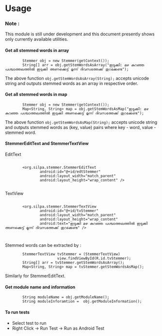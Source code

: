 Usage
=====

### Note :
This module is still under development and this document presently shows only currently available utilities.

#### Get all stemmed words in array 
```
        Stemmer obj = new Stemmer(getContext());
        String[] arr = obj.getStemWordsAsArray("ഇടുക്കി: മഴ കുറഞ്ഞ പശ്ചാത്തലത്തില്‍ ഇടുക്കി അണക്കെട്ട് മൂന്ന് ദിവസത്തേക്ക് തുറക്കേണ്ട");
```
The above function `obj.getStemWordsAsArray(String);` accepts unicode string and outputs stemmed words as an array in respective order. 


#### Get all stemmed words in map 
```
        Stemmer obj = new Stemmer(getContext());
        Map<String, String> map = obj.getStemWordsAsMap("ഇടുക്കി: മഴ കുറഞ്ഞ പശ്ചാത്തലത്തില്‍ ഇടുക്കി അണക്കെട്ട് മൂന്ന് ദിവസത്തേക്ക് തുറക്കേണ്ട");
```
The above function `obj.getStemWordsAsMap(String);` accepts unicode string and outputs stemmed words as (key, value) pairs where key - word, value - stemmed word.


#### StemmerEditText and  StemmerTextView

EditText
```

        <org.silpa.stemmer.StemmerEditText
                android:id="@+id/edtStemmer"
                android:layout_width="match_parent"
                android:layout_height="wrap_content" />                
                 
```

TextView
```

        <org.silpa.stemmer.StemmerTextView
                android:id="@+id/tvStemmer"
                android:layout_width="match_parent"
                android:layout_height="wrap_content"
                android:text="ഇടുക്കി മഴ കുറഞ്ഞ പശ്ചാത്തലത്തില്‍ ഇടുക്കി അണക്കെട്ട് മൂന്ന് ദിവസത്തേക്ക് തുറക്കേണ്ട" />
                
                 
```

Stemmed words can be extracted by :

```
        StemmerTextView tvStemmer = (StemmerTextView)
                        view.findViewById(R.id.tvStemmer);        
        String[] arr = tvStemmer.getStemWordsAsArray();
        Map<String, String> map = tvStemmer.getStemWordsAsMap();
```

Similarly for StemmerEditText.


#### Get module name and information
```
        String moduleName = obj.getModuleName();
        String moduleInforamtion =  obj.getModuleInformation();
```

#### To run tests

  - Select test to run
  - Right Click -> Run Test -> Run as Android Test

